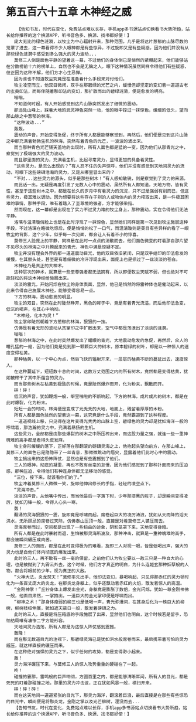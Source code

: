 # 第五百六十五章 木神经之威
        【告知书友，时代在变化，免费站点难以长存，手机app多书源站点切换看书大势所趋，站长给你推荐的这个换源APP，听书音色多、换源、找书都好使！】
       庞大无比的绿色涟漪，以牧尘为中心辐射开来，那种范围，几乎是将这片葱郁的山脉尽数的笼罩了进去，这一幕看得不少人眼神都是有些惊异，不过旋即又是有些疑惑，因为他们并没有从那些绿色涟漪中感受到多么强大的灵力波动...
       莫修三人倒是面色平静的望着这一幕，不过他们的身体倒已是悄然的紧绷起来，他们能够站在分数榜前十六的榜单上，自然也不会是无脑之人，眼下这种情况虽然同样令得他们有些疑惑，但正因为这种不解，他们方才心生忌惮。
       因为谁也不知道牧尘究竟是在准备着什么手段来对付他们。
       牧尘凌空而立，他双目微闭，双手在那碧绿的光芒之内，缓慢但却坚定的变幻着一道道古老的玄奥印法，而每伴随着那印法的变幻，那扩散而出的碧绿涟漪，便是愈发的明亮。
       嗡嗡。
       不知道何时起，有人开始感觉到这片山脉突然发出了细微的震动。
       那远处山峰上，踩着大地的武灵神色突然一动，他的眼中掠过一抹惊色，缓缓的低头，望向那山脉之中葱郁的林海。
       “这种波动...”
       轰轰。
       震动的声音，开始变得急促，终于所有人都是能够察觉到，再然后，他们便是见到这片山脉之中那充满着勃勃生机的林海，突然有着青色的光芒，一波波的涌出来。
       而当那种青色光芒铺天盖地的出现时，所有人面色都是猛的一变，因为他们从那青光之中，察觉到了极端强大的灵力波动。
       而且那里面的灵力，充满着生机，比起寻常灵力，显得更加的具备着灵性。
       “这些灵力，是怎么出现的？”有人忍不住的失声惊呼，他们并没有感觉到天地间灵力的流动，可眼下这些磅礴浩瀚的灵力，又是从哪里冒出来的？
       “不对...这些灵力的源头，似乎是那些树木！”有人感知敏锐，则是察觉到了灵力的来源。
       而此话一出，无疑是再度引发了无数人心中的震动，虽然所有人都知道，天地万物，皆有灵性，甚至于这些树木之中，都是在长久的岁月中有着灵力的沉淀，只不过是强弱有别而已，但这些灵力，极其难以调动，因为想要将这些存在于别的人或物体内的灵力榨取出来，是一件极其困难的事情，那种手段，唯有着踏入了至尊境的强者，方才能够染指。
       然而现在，这一幕却是出现在了实力不过灵力难的牧尘身上，那种震动，实在令得他们无法平静。
       洛璃与温清璇俏脸上也是在此时浮现了一抹惊色，显然她们同样是第一次见到牧尘施展这种手段，不过洛璃在略微吃惊后，便是悄悄的松了一口气，而温清璇则是美目有些异样的看了一眼牧尘的背影，这个少年，似乎每一次见面，都会让人有着不小的惊喜。
       莫修三人脸庞上的平静，同样是在此时一点点的消散而去，他们面色微变的盯着那自那片望不见尽头的林海之中升腾起来的青光，神色中满是惊疑不定。
       牧尘并没有理会外界的那一道道震动目光，他的双目依旧紧闭，只是双手结印的印法愈发的缓慢，在其额头处，甚至是有着细微的冷汗浮现出来，面庞上也是掠过了一丝淡淡的苍白。
       木神经乃是真正的大神术。
       这种层次的神术，就算是一些至尊强者都无法拥有，所以即便牧尘天赋不弱，但也绝对不可能轻松的将这木神经给施展出来。
       淡淡的雷光，开始闪烁在牧尘的身体表面，显然，他已是悄然的将雷神体也是催动起来，以此来令得自己施展木神经，能够变得容易一点。
       下方的林海，震动愈发的明显。
       牧尘的双目，突然在此时陡然睁开，黑色的眸子中，竟是有着青光流溢，而后他印法急变，低沉的喝声，在其心中响彻。
       “木神经，化木为灵！”
       牧尘掌印陡然朝着下方葱郁的林海，狠狠的一按。
       仿佛是有着无形的波动从其掌印之中扩散出来，空气中都是荡漾出了淡淡的涟漪。
       嗡嗡！
       葱郁的林海之中，在此时突然爆发出了耀眼的青光，大地震动愈发的急促，再然后，众人的瞳孔猛的一缩，因为他们竟是见到那一颗颗巨大的树木，原本碧绿的树叶，却是以一种惊人的速度变得枯黄。
       那种枯黄，以一个中心为点，然后飞快的辐射开来，一层层的枯黄不断的蔓延出去，速度惊人。
       在这种蔓延下，短短数十息的时间，这数万丈范围之内的所有树木，竟然都是变得枯黄，犹如被榨干了其中所蕴含的灵力。
       而当那些树木在枯黄到极致的时候，竟是陡然爆炸而开，化为粉末，飘散而开。
       砰！砰！
       低沉的声音，犹如鞭炮一般，噼里啪啦的不断响起，下方的林海，成片成片的树木，都是在此时爆裂，化为粉末。
       短短一会的时间，林海便是变成了光秃秃的大地，地面上，残留着厚厚的木粉。
       所有人都是面色骇然的望着这一幕，这究竟是什么手段，竟然霸道到了这种程度。
       一道道视线上移，只见得在这片变得光秃秃的山脉上空，碧绿色的灵力却是犹如海洋一般的呼啸着，那浩瀚的灵力中，充满着昂扬的生机。
       这些灵力，全部都是由那些爆裂的树木之中所压榨出来，而这股力量之强，就连一些一重神魄难的高手都是看得头皮发麻。
       牧尘身形缓缓的落下，正好落在那翻滚的磅礴灵海之上，他抬起头望向前方，在那山峰上，莫修三人的面色已是隐隐带了一丝青意，那微微跳动的眉尖，显露着他们此时心中的震动。
       牧尘搞出来的这恐怖阵仗，显然也是有些震撼到了他们。
       三人的眼神，彻底的凝重，再也不敢有丝毫的怠慢，因为他们感觉到了那种扑面而来的压迫感，那种压迫，令得他们有种连身体都无法移动的感觉。
       “三位，接下来，就该看你们的了。”
       牧尘冲着莫修三人微微一笑，旋即他伸出修长的手指，轻轻的凌空点下。
       “灵海冲击。”
       淡淡的声音，从他嘴中传出，而当他最后一字落下时，少年那漆黑的眸子，却是瞬间变得凌厉，犹如刀锋一般，令得人心头一寒。
       轰！
       翻涌的灵海狠狠的一震，旋即竟是呼啸而起，席卷起巨大的凌厉涛浪，犹如从天而降的滔天洪水，无所顾忌的席卷过天际，仿佛泰山压顶一般，直接是对着莫修三人镇压而去。
       灵海席卷而过，空间都是出现了一些扭曲的迹象，阴影笼罩下来，天地变得昏暗。
       所有人都是在此时暴射而退，生怕被那灵海所波及，那种冲击，就算是一重神魄难的高手，都会被瞬间碾压成肉酱。
       莫修三人的面庞，都是在此时变得极为的难看，旋即三人对视一眼，皆是低喝出声，强大的灵力也是自他们体内彻底的爆发出来。
       此时的三人，再不敢有一丝一毫的保留，之前他们认为牧尘要以一敌三只是一种自大的心理，也是被抛到了九霄云外去，这个时候，他们方才真正的明白，为什么连姬玄那种妖孽般的人物，都会将眼前的少年，视为真正的大敌。
       “火神大法，炎龙焚天！”莫修率先出手，他印法变幻，暴喝响起，只见得那赤红的灵力顿时化为一条百丈庞大的炎龙，在那炎龙身躯上，似乎还飘动着赤红的火焰，散发着惊人的高温。
       “金刚神掌！”丘狞身体上爆发出金光，身躯竟是膨胀了数倍，金光闪烁，犹如一尊金刚神佛一般，他面目肃然，一掌拍出，一道巨大的金光掌印便是呼啸而出。
       “柳神之术！”那身体瘦弱的柳三也是低喝一声，青光弥漫间，在其身后化为一株巨大的柳树，柳树枝桠伸展，犹如遮天蔽日一般，散发着磅礴之力。
       此时的三人，直接是将压箱底的手段施展了出来，显然他们也明白，这个时候若是留手，恐怕结局唯有凄惨二字方能形容。
       天地间灵力浩荡，所有人都是为这惊人阵仗感到震撼。
       轰隆！
       而在那无数道目光的注视下，那碧绿灵海已是犹如洪水般席卷而来，最后携带着可怕的灵力威压，就这样直接的碾压而来。
       在这种绝对强悍的灵力之下，似乎任何的攻势，都是变得渺小起来。
       轰！
       灵力海洋碾压下来，与莫修三人的惊人攻势重重的硬碰在了一起。
       咚！
       碰撞的霎那，雷鸣般的巨声响彻，方圆百里之内，都是能够清晰耳闻，所有人的目光，都是死死的盯着那碰撞之地，那里的灵力冲击波，正在犹如风暴一般，横扫开来。
       砰！砰！砰！
       而在这天地间一道道紧张的目光下，那灵力海洋，翻滚着巨浪，最后直接是在那些有些惊恐的目光中，瞬间便是将那炎龙，金刚之掌以及光芒柳树，湮没而去...
       【告知书友，时代在变化，免费站点难以长存，手机app多书源站点切换看书大势所趋，站长给你推荐的这个换源APP，听书音色多、换源、找书都好使！】